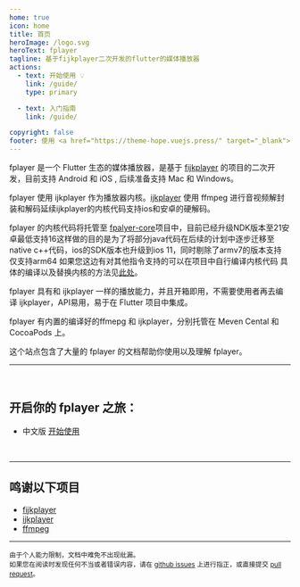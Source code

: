```yaml
---
home: true
icon: home
title: 首页
heroImage: /logo.svg
heroText: fplayer
tagline: 基于fijkplayer二次开发的flutter的媒体播放器
actions:
  - text: 开始使用 💡
    link: /guide/
    type: primary

  - text: 入门指南
    link: /guide/

copyright: false
footer: 使用 <a href="https://theme-hope.vuejs.press/" target="_blank">VuePress Theme Hope</a> 主题, 版权所有 © fplayer -- Flutter plugin for video player 2023
---
```



fplayer 是一个 Flutter 生态的媒体播放器，是基于 [fijkplayer](https://github.com/befovy/fijkplayer) 的项目的二次开发，目前支持 Android 和 iOS , 后续准备支持 Mac 和 Windows。

fplayer 使用 ijkplayer 作为播放器内核。[ijkplayer](https://github.com/bilibili/ijkplayer) 使用 ffmpeg 进行音视频解封装和解码延续ijkplayer的内核代码支持ios和安卓的硬解码。

fplayer 的内核代码将托管至 [fpalyer-core](https://github.com/FlutterPlayer/ijkplayer)项目中，目前已经升级NDK版本至21安卓最低支持16这样做的目的是为了将部分java代码在后续的计划中逐步迁移至native c++代码，ios的SDK版本也升级到ios 11，同时剔除了armv7的版本支持 仅支持arm64 如果您这边有对其他指令支持的可以在项目中自行编译内核代码 具体的编译以及替换内核的方法见[此处](/core)。

fplayer 具有和 ijkplayer 一样的播放能力，并且开箱即用，不需要使用者再去编译 ijkplayer，API易用，易于在 Flutter 项目中集成。

fplayer 有内置的编译好的ffmepg 和 ijkplayer，分别托管在 Meven Cental 和 CocoaPods 上。

这个站点包含了大量的 fplayer 的文档帮助你使用以及理解 fplayer。

------
&nbsp; 

## 开启你的 fplayer 之旅：

* 中文版 [开始使用](/)
<!-- * English Version [Getting Started](/en/) -->

<!-- * Read news, hints and tips on our [developer blog][]. -->
<!-- * Read the latest [release notes][]. -->
<!-- * Browse the library [Javadoc][]. -->
<!-- * Browse the source code for the [latest release][] and current [tip of tree][]. -->
&nbsp;

------

## 鸣谢以下项目

* [fijkplayer](https://github.com/befovy/fijkplayer)
* [ijkplayer](https://github.com/bilibili/ijkplayer)
* [ffmpeg](https://github.com/bilibili/ijkplayer)

------

<span><small> 由于个人能力限制，文档中难免不出现纰漏。  
如果您在阅读时发现任何不当或者错误内容，请在 [github issues](https://github.com/FlutterPlayer/fplayer/issues) 上进行指正，或直接提交 [pull request](https://github.com/FlutterPlayer/fplayer/pulls)。 </small></span>
